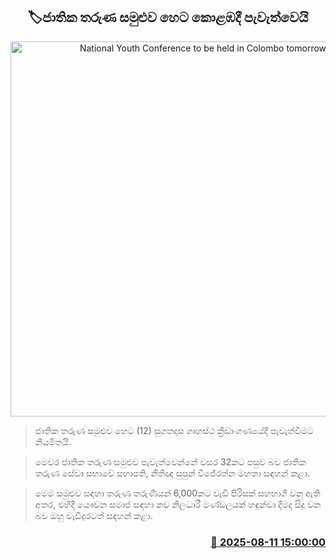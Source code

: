<p align='center'><b><h2 align='center' title='National Youth Conference to be held in Colombo tomorrow'>🏷ජාතික තරුණ සමුළුව හෙට කොළඹදී පැවැත්වෙයි</h2></b></p>
<p align='center'><img src='https://helakuru.sgp1.cdn.digitaloceanspaces.com/esana/images/lib/youth-club-sumit.jpg' width='600' alt='National Youth Conference to be held in Colombo tomorrow'></p>

> ජාතික තරුණ සමුළුව හෙට (12) සුගතදාස ගෘහස්ථ ක්‍රීඩාංගණයේදී පැවැත්වීමට නියමිතයි.

> මෙවර ජාතික තරුණ සමුළුව පැවැත්වෙන්නේ වසර 32කට පසුව බව ජාතික තරුණ සේවා සභාවේ සභාපති, නීතිඥ සුපුන් විජේරත්න මහතා සඳහන් කළා.

> මෙම සමුළුව සඳහා තරුණ තරුණියන් 6,000කට වැඩි පිරිසක් සහභාගී වනු ඇති අතර, එහිදී යෞවන සමාජ සඳහා නව නිලධාරී මණ්ඩලයක් හඳුන්වා දීමද සිදු වන බව ඔහු වැඩිදුරටත් සඳහන් කළා.



<h3 align='right'><a href='https://www.helakuru.lk/esana/p/112600/'>📅 2025-08-11 15:00:00</a></h3>
